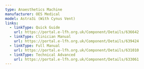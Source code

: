 ```yaml
---
type: Anaesthetics Machine
manufacturer: OES Medical
model: Astra3i (With Cynus Vent)
links:
  - linkType: Quick Guide
    url: https://portal.e-lfh.org.uk/Component/Details/636642
  - linkType: Clinician Manual
    url: https://portal.e-lfh.org.uk/Component/Details/639424
  - linkType: Full Manual
    url: https://portal.e-lfh.org.uk/Component/Details/631010
  - linkType: Technical Advanced
    url: https://portal.e-lfh.org.uk/Component/Details/633061
---
```

